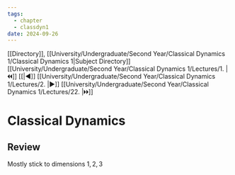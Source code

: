 ```yaml
---
tags:
  - chapter
  - classdyn1
date: 2024-09-26
---
```

[[Directory]], [[University/Undergraduate/Second Year/Classical Dynamics 1/Classical Dynamics 1|Subject Directory]]
[[University/Undergraduate/Second Year/Classical Dynamics 1/Lectures/1. |🞀🞀]] [[|◀]] [[University/Undergraduate/Second Year/Classical Dynamics 1/Lectures/2. |▶]] [[University/Undergraduate/Second Year/Classical Dynamics 1/Lectures/22. |🞂🞂]]
# Classical Dynamics
## Review
Mostly stick to dimensions ${} 1,\, 2,\, 3 {}$
### 